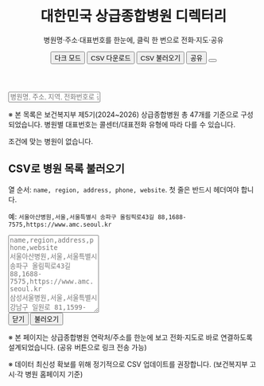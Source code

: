 
<!doctype html>
<html lang="ko" class="scroll-smooth">
<head>
  <meta charset="utf-8" />
  <meta name="viewport" content="width=device-width, initial-scale=1" />
  <title>대한민국 상급종합병원 디렉터리</title>
  <meta name="description" content="상급종합병원 47개 병원명·주소·대표번호 한 페이지 정리. 클릭 한 번으로 전화·지도·공유 가능." />
  <!-- TailwindCSS (Play CDN) -->
  <script src="https://cdn.tailwindcss.com"></script>
  <script>
    tailwind.config = { darkMode: 'class' };
  </script>
  <!-- Lucide 아이콘 -->
  <script src="https://unpkg.com/lucide@latest/dist/umd/lucide.min.js"></script>
  <style>
    .card{box-shadow:0 1px 2px rgba(16,24,40,.04),0 1px 3px rgba(16,24,40,.1)}
    .btn{transition:all .15s}
  </style>
</head>
<body class="min-h-screen bg-gradient-to-b from-sky-50 via-white to-white text-slate-800 dark:bg-slate-900 dark:text-slate-100">
  <!-- 헤더 -->
  <header class="sticky top-0 z-40 backdrop-blur bg-white/70 dark:bg-slate-900/70 border-b border-slate-200/60 dark:border-slate-800">
    <div class="mx-auto max-w-7xl px-4 sm:px-6 lg:px-8 py-3 flex items-center gap-3">
      <div class="flex-1">
        <h1 class="text-xl sm:text-2xl font-extrabold tracking-tight">대한민국 상급종합병원 디렉터리</h1>
        <p class="text-xs sm:text-sm text-slate-500 dark:text-slate-400">병원명·주소·대표번호를 한눈에, 클릭 한 번으로 전화·지도·공유</p>
      </div>
      <div class="flex items-center gap-2">
        <button id="modeBtn" class="btn inline-flex items-center gap-2 rounded-full border border-slate-200 dark:border-slate-700 px-3 py-2 text-sm hover:shadow-sm">
          <i data-lucide="moon" class="w-4 h-4"></i>
          <span class="hidden sm:inline">다크 모드</span>
        </button>
        <button id="csvDownBtn" class="btn inline-flex items-center gap-2 rounded-full border border-slate-200 dark:border-slate-700 px-3 py-2 text-sm hover:shadow-sm">
          <i data-lucide="download" class="w-4 h-4"></i>
          <span class="hidden sm:inline">CSV 다운로드</span>
        </button>
        <button id="csvUpBtn" class="btn inline-flex items-center gap-2 rounded-full bg-sky-600 text-white px-3 py-2 text-sm hover:bg-sky-700">
          <i data-lucide="upload" class="w-4 h-4"></i>
          <span class="hidden sm:inline">CSV 불러오기</span>
        </button>
        <button id="shareBtn" class="btn inline-flex items-center gap-2 rounded-full border border-slate-200 dark:border-slate-700 px-3 py-2 text-sm hover:shadow-sm">
          <i data-lucide="share-2" class="w-4 h-4"></i>
          <span class="hidden sm:inline">공유</span>
        </button>
        <button id="resetBtn" title="초기 데이터로 복원" class="btn hidden sm:inline-flex items-center gap-2 rounded-full border border-slate-200 dark:border-slate-700 px-3 py-2 text-sm hover:shadow-sm">
          <i data-lucide="rotate-ccw" class="w-4 h-4"></i>
        </button>
      </div>
    </div>
  </header>

  <!-- 검색/필터 -->
  <section class="mx-auto max-w-7xl px-4 sm:px-6 lg:px-8 py-6">
    <div class="flex flex-col gap-3 sm:flex-row sm:items-center sm:justify-between">
      <div class="relative flex-1">
        <i data-lucide="search" class="w-5 h-5 absolute left-3 top-1/2 -translate-y-1/2 text-slate-400"></i>
        <input id="searchInput" type="text" placeholder="병원명, 주소, 지역, 전화번호로 검색" class="w-full rounded-xl border border-slate-200 dark:border-slate-700 bg-white/70 dark:bg-slate-900/70 py-3 pl-11 pr-4 outline-none focus:ring-2 focus:ring-sky-500">
      </div>
      <div id="regionWrap" class="flex flex-wrap gap-2 mt-1"></div>
    </div>
    <div class="mt-3 text-xs sm:text-sm text-slate-500 dark:text-slate-400">
      <p>※ 본 목록은 보건복지부 제5기(2024~2026) 상급종합병원 <span class="font-semibold">총 47개</span>를 기준으로 구성되었습니다. 병원별 대표번호는 콜센터/대표전화 유형에 따라 다를 수 있습니다.</p>
    </div>
  </section>

  <!-- 리스트 -->
  <main class="mx-auto max-w-7xl px-4 sm:px-6 lg:px-8 pb-24">
    <div id="list" class="grid grid-cols-1 sm:grid-cols-2 lg:grid-cols-3 gap-4"></div>
    <div id="empty" class="hidden text-center text-slate-500 dark:text-slate-400 py-20">조건에 맞는 병원이 없습니다.</div>
  </main>

  <!-- CSV 임포터 모달 -->
  <div id="importModal" class="hidden fixed inset-0 z-50 bg-black/50 items-center justify-center p-4">
    <div class="w-full max-w-3xl rounded-2xl bg-white dark:bg-slate-900 border border-slate-200 dark:border-slate-800">
      <div class="p-5 border-b border-slate-200 dark:border-slate-800">
        <h2 class="text-lg font-bold">CSV로 병원 목록 불러오기</h2>
        <p class="text-sm text-slate-500 dark:text-slate-400 mt-1">열 순서: <code>name, region, address, phone, website</code>. 첫 줄은 반드시 헤더여야 합니다.</p>
        <p class="text-xs text-slate-400 mt-1">예: <code>서울아산병원,서울,서울특별시 송파구 올림픽로43길 88,1688-7575,https://www.amc.seoul.kr</code></p>
      </div>
      <div class="p-5">
        <textarea id="csvTextarea" rows="10" placeholder="name,region,address,phone,website&#10;서울아산병원,서울,서울특별시 송파구 올림픽로43길 88,1688-7575,https://www.amc.seoul.kr&#10;삼성서울병원,서울,서울특별시 강남구 일원로 81,1599-3114,https://www.samsunghospital.com" class="w-full rounded-xl border border-slate-200 dark:border-slate-700 bg-white/80 dark:bg-slate-900/70 p-3 font-mono text-xs"></textarea>
        <div class="mt-4 flex items-center justify-end gap-2">
          <button id="modalCloseBtn" class="rounded-full px-4 py-2 text-sm border border-slate-200 dark:border-slate-700">닫기</button>
          <button id="modalImportBtn" class="rounded-full px-4 py-2 text-sm bg-sky-600 text-white hover:bg-sky-700">불러오기</button>
        </div>
      </div>
    </div>
  </div>

  <!-- 푸터 -->
  <footer class="border-t border-slate-200 dark:border-slate-800 py-8 mt-10">
    <div class="mx-auto max-w-7xl px-4 sm:px-6 lg:px-8 text-xs sm:text-sm text-slate-500 dark:text-slate-400 leading-relaxed">
      <p class="mb-1">※ 본 페이지는 상급종합병원 연락처/주소를 한눈에 보고 전화·지도로 바로 연결하도록 설계되었습니다. (공유 버튼으로 링크 전송 가능)</p>
      <p>※ 데이터 최신성 확보를 위해 정기적으로 CSV 업데이트를 권장합니다. (보건복지부 고시·각 병원 홈페이지 기준)</p>
    </div>
  </footer>

  <script>
  // ===== 데이터 (47개) =====
  const initialHospitals = [
    // ——— 서울권 (14) ———
    { name: "강북삼성병원", region: "서울", address: "서울특별시 종로구 새문안로 29", phone: "1599-8114", website: "https://www.kbsmc.co.kr" },
    { name: "건국대학교병원", region: "서울", address: "서울특별시 광진구 능동로 120-1", phone: "1588-1533", website: "https://www.kuh.ac.kr" },
    { name: "경희대학교병원", region: "서울", address: "서울특별시 동대문구 경희대로 23", phone: "02-958-8114", website: "https://www.khmc.or.kr" },
    { name: "고려대학교구로병원", region: "서울", address: "서울특별시 구로구 구로동로 148", phone: "1577-9966", website: "https://guro.kumc.or.kr" },
    { name: "고려대학교안암병원", region: "서울", address: "서울특별시 성북구 고려대로 73", phone: "1577-0083", website: "https://anam.kumc.or.kr" },
    { name: "삼성서울병원", region: "서울", address: "서울특별시 강남구 일원로 81", phone: "1599-3114", website: "https://www.samsunghospital.com" },
    { name: "서울대학교병원", region: "서울", address: "서울특별시 종로구 대학로 101", phone: "1588-5700", website: "https://www.snuh.org" },
    { name: "연세대학교 강남세브란스병원", region: "서울", address: "서울특별시 강남구 언주로 211", phone: "1599-6114", website: "https://gs.severance.healthcare" },
    { name: "연세대학교 세브란스병원(신촌)", region: "서울", address: "서울특별시 서대문구 연세로 50-1", phone: "1599-1004", website: "https://sev.severance.healthcare" },
    { name: "이화여자대학교 서울병원", region: "서울", address: "서울특별시 강서구 공항대로 260", phone: "1522-7000", website: "https://seoul.eumc.ac.kr" },
    { name: "재단법인 아산사회복지재단 서울아산병원", region: "서울", address: "서울특별시 송파구 올림픽로43길 88", phone: "1688-7575", website: "https://www.amc.seoul.kr" },
    { name: "중앙대학교병원", region: "서울", address: "서울특별시 동작구 흑석로 102", phone: "1800-1114", website: "https://www.cauhs.or.kr" },
    { name: "학교법인 가톨릭학 가톨릭대학교 서울성모병원", region: "서울", address: "서울특별시 서초구 반포대로 222", phone: "1588-1511", website: "https://www.cmcseoul.or.kr" },
    { name: "한양대학교병원", region: "서울", address: "서울특별시 성동구 왕십리로 222-1", phone: "02-2290-8114", website: "https://www.hyumc.com" },

    // ——— 경기 서북부권 (4) ———
    { name: "가톨릭대학교 인천성모병원", region: "경기·인천 서북부", address: "인천광역시 부평구 동수로 56", phone: "1544-9004", website: "https://www.cmcism.or.kr" },
    { name: "순천향대학교 부천병원", region: "경기·인천 서북부", address: "경기도 부천시 조마루로 170", phone: "032-621-5114", website: "https://www.schmc.ac.kr/bucheon" },
    { name: "의료법인 길의료재단 길병원(가천대 길병원)", region: "경기·인천 서북부", address: "인천광역시 미추홀구 길병원로 21", phone: "1577-2299", website: "https://gh.gachon.ac.kr" },
    { name: "인하대학교병원", region: "경기·인천 서북부", address: "인천광역시 중구 인항로 27", phone: "032-890-2114", website: "https://www.inha.com" },

    // ——— 경기 남부권 (5) ———
    { name: "가톨릭대학교 성빈센트병원", region: "경기 남부", address: "경기도 수원시 팔달구 중부대로 93", phone: "1577-8588", website: "https://www.stvincent.or.kr" },
    { name: "고려대학교 안산병원", region: "경기 남부", address: "경기도 안산시 단원구 적금로 123", phone: "1577-0032", website: "https://ansan.kumc.or.kr" },
    { name: "분당서울대학교병원", region: "경기 남부", address: "경기도 성남시 분당구 구미로173번길 82", phone: "1588-3369", website: "https://www.snubh.org" },
    { name: "아주대학교병원", region: "경기 남부", address: "경기도 수원시 영통구 월드컵로 164", phone: "1688-6114", website: "https://hosp.ajoumc.or.kr" },
    { name: "한림대학교 성심병원(평촌)", region: "경기 남부", address: "경기도 안양시 동안구 평촌로 170", phone: "1577-1801", website: "https://www.hallym.or.kr/hallymuniv_sub" },

    // ——— 강원권 (2) ———
    { name: "강릉아산병원", region: "강원", address: "강원특별자치도 강릉시 사천면 방동길 38", phone: "033-610-3114", website: "https://gangneungamc.or.kr" },
    { name: "연세대학교 원주세브란스기독병원", region: "강원", address: "강원특별자치도 원주시 일산로 20", phone: "033-741-0114", website: "https://www.ywmc.or.kr" },

    // ——— 충북권 (1) ———
    { name: "충북대학교병원", region: "충북", address: "충청북도 청주시 서원구 1순환로 776", phone: "043-269-6114", website: "https://www.cbnuh.or.kr" },

    // ——— 충남권 (3) ———
    { name: "단국대학교병원(천안)", region: "충남·대전", address: "충청남도 천안시 동남구 망향로 201", phone: "1588-0063", website: "https://www.dkuh.co.kr" },
    { name: "충남대학교병원", region: "충남·대전", address: "대전광역시 중구 문화로 282", phone: "042-280-7114", website: "https://www.cnuh.co.kr" },
    { name: "건양대학교병원", region: "충남·대전", address: "대전광역시 서구 관저동로 158", phone: "1577-3330", website: "https://www.kyuh.ac.kr" },

    // ——— 전북권 (2) ———
    { name: "원광대학교병원", region: "전북", address: "전라북도 익산시 무왕로 895", phone: "063-859-2114", website: "https://www.wkuh.org" },
    { name: "전북대학교병원", region: "전북", address: "전라북도 전주시 덕진구 건지로 20", phone: "1577-7877", website: "https://www.jbuh.co.kr" },

    // ——— 전남권 (3) ———
    { name: "전남대학교병원", region: "광주·전남", address: "광주광역시 동구 제봉로 42", phone: "062-220-5114", website: "https://www.cnuh.com" },
    { name: "조선대학교병원", region: "광주·전남", address: "광주광역시 동구 필문대로 365", phone: "062-220-3000", website: "https://www.csch.or.kr" },
    { name: "화순전남대학교병원", region: "광주·전남", address: "전라남도 화순군 화순읍 서양로 322", phone: "061-379-7114", website: "https://www.hcc.ac.kr" },

    // ——— 경북권 (5) ———
    { name: "경북대학교병원", region: "대구·경북", address: "대구광역시 중구 동덕로 130", phone: "053-200-5114", website: "https://www.knuh.or.kr" },
    { name: "계명대학교 동산병원", region: "대구·경북", address: "대구광역시 달서구 달구벌대로 1035", phone: "053-258-7114", website: "https://www.dsmc.or.kr" },
    { name: "대구가톨릭대학교병원", region: "대구·경북", address: "대구광역시 남구 두류공원로 17", phone: "053-650-3000", website: "https://www.dcmc.co.kr" },
    { name: "영남대학교병원", region: "대구·경북", address: "대구광역시 남구 현충로 170", phone: "053-620-3114", website: "https://yumc.ac.kr" },
    { name: "칠곡경북대학교병원", region: "대구·경북", address: "대구광역시 북구 호국로 807", phone: "053-200-2000", website: "https://ck.knu.ac.kr" },

    // ——— 경남 동부권 (6) ———
    { name: "고신대학교 복음병원", region: "부산·울산·경남 동부", address: "부산광역시 서구 감천로 262", phone: "051-990-6114", website: "https://www.kosinmed.or.kr" },
    { name: "동아대학교병원", region: "부산·울산·경남 동부", address: "부산광역시 서구 대신공원로 26", phone: "051-240-2000", website: "https://www.damc.or.kr" },
    { name: "부산대학교병원", region: "부산·울산·경남 동부", address: "부산광역시 서구 구덕로 179", phone: "051-240-7000", website: "https://www.pnuh.or.kr" },
    { name: "양산부산대학교병원", region: "부산·울산·경남 동부", address: "경상남도 양산시 물금읍 금오로 20", phone: "055-360-1000", website: "https://www.ypuh.co.kr" },
    { name: "인제대학교 부산백병원", region: "부산·울산·경남 동부", address: "부산광역시 부산진구 복지로 75", phone: "051-890-6114", website: "https://busan.paik.ac.kr" },
    { name: "울산대학교병원", region: "부산·울산·경남 동부", address: "울산광역시 동구 산업로 877", phone: "052-250-7000", website: "https://www.uuh.ulsan.kr" },

    // ——— 경남 서부권 (2) ———
    { name: "경상국립대학교병원", region: "경남 서부", address: "경상남도 진주시 강남로 79", phone: "055-750-8711", website: "https://www.gnuh.co.kr" },
    { name: "학교법인 성균관대학 삼성창원병원", region: "경남 서부", address: "경상남도 창원시 마산회원구 팔용로 158", phone: "055-233-2000", website: "https://www.smc.or.kr" },
  ];

  // ===== 상태 =====
  let hospitals = JSON.parse(JSON.stringify(initialHospitals));
  let regionFilter = '전체';

  // ===== 유틸 =====
  const $ = (sel) => document.querySelector(sel);
  const $$ = (sel) => Array.from(document.querySelectorAll(sel));

  function normalizePhoneForTel(phone){
    if(!phone) return '';
    const digits = phone.replace(/[^0-9+]/g,'');
    return digits.startsWith('+') ? digits : digits;
  }
  async function copyText(text){
    try{ await navigator.clipboard.writeText(text); toast('복사했습니다'); }catch(e){ alert('복사 실패: 권한을 확인하세요'); }
  }
  function toast(msg){
    const el = document.createElement('div');
    el.textContent = msg; el.className = 'fixed bottom-6 left-1/2 -translate-x-1/2 z-50 rounded-full px-4 py-2 bg-black/80 text-white text-sm shadow-lg';
    document.body.appendChild(el);
    setTimeout(()=>{ el.classList.add('opacity-0'); setTimeout(()=>el.remove(),250); }, 1200);
  }
  function openNaverMap(h){
    const q = encodeURIComponent(`${h.name} ${h.address}`.trim());
    window.open(`https://map.naver.com/v5/search/${q}`,'_blank');
  }

  // ===== 렌더링 =====
  function renderRegions(){
    const wrap = $('#regionWrap');
    const regions = ['전체', ...Array.from(new Set(hospitals.map(h=>h.region)))];
    wrap.innerHTML = regions.map(r=>`
      <button data-region="${r}" class="btn rounded-full px-4 py-2 text-sm border ${regionFilter===r? 'bg-sky-600 text-white border-sky-600' : 'border-slate-200 dark:border-slate-700 hover:bg-slate-50 dark:hover:bg-slate-800'}">${r}</button>
    `).join('');
    wrap.querySelectorAll('button').forEach(btn=>{
      btn.addEventListener('click',()=>{ regionFilter = btn.dataset.region; renderList(); renderRegions(); });
    });
  }

  function cardTpl(h){
    const tel = h.phone? `tel:${normalizePhoneForTel(h.phone)}` : '';
    return `
      <article class="card rounded-2xl border border-slate-200 dark:border-slate-800 bg-white/80 dark:bg-slate-900/70">
        <div class="p-5 flex flex-col h-full">
          <header class="mb-3">
            <h3 class="text-lg font-bold leading-snug">${h.name}</h3>
            <p class="text-xs mt-1 inline-flex items-center gap-1 text-slate-500 dark:text-slate-400">
              <i data-lucide="map-pin" class="w-4 h-4"></i>
              <span>${h.region}</span>
            </p>
          </header>
          <div class="text-sm flex-1">
            <div class="mb-2">
              <p class="text-slate-600 dark:text-slate-300 leading-relaxed">${h.address||'주소 준비 중'}</p>
              <div class="mt-1 flex gap-2 flex-wrap">
                ${h.address? `<button data-action="copyAddress" class="btn inline-flex items-center gap-1 text-xs px-2 py-1 rounded-full border border-slate-200 dark:border-slate-700 hover:bg-slate-50 dark:hover:bg-slate-800"><i data-lucide="copy" class="w-3.5 h-3.5"></i> 주소 복사</button>`:''}
                <button data-action="naverMap" class="btn inline-flex items-center gap-1 text-xs px-2 py-1 rounded-full border border-slate-200 dark:border-slate-700 hover:bg-slate-50 dark:hover:bg-slate-800"><i data-lucide="globe" class="w-3.5 h-3.5"></i> 네이버지도</button>
              </div>
            </div>
            <div class="mt-3">
              <span class="text-slate-500 dark:text-slate-400">대표번호</span>
              <div class="mt-1 flex items-center gap-2 flex-wrap">
                <a ${tel? `href="${tel}"`:''} class="btn inline-flex items-center gap-2 rounded-full px-3 py-2 text-sm ${tel? 'bg-emerald-600 text-white hover:bg-emerald-700':'bg-slate-200 text-slate-500 cursor-not-allowed'}">
                  <i data-lucide="phone" class="w-4 h-4"></i> ${h.phone||'미등록'}
                </a>
                ${h.phone? `<button data-action="copyPhone" class="btn inline-flex items-center gap-1 text-xs px-2 py-1 rounded-full border border-slate-200 dark:border-slate-700 hover:bg-slate-50 dark:hover:bg-slate-800"><i data-lucide="copy" class="w-3.5 h-3.5"></i> 복사</button>`:''}
              </div>
            </div>
          </div>
          ${h.website? `<footer class="mt-4 pt-4 border-t border-slate-200 dark:border-slate-800"><a href="${h.website}" target="_blank" rel="noreferrer" class="text-sm text-sky-700 dark:text-sky-300 underline hover:no-underline">공식 홈페이지 방문</a></footer>`:''}
        </div>
      </article>
    `;
  }

  function renderList(){
    const q = ($('#searchInput').value||'').trim().toLowerCase();
    const arr = hospitals.filter(h=>{
      const hitRegion = regionFilter==='전체' || h.region===regionFilter;
      const hitQuery = !q || [h.name,h.address,h.region,h.phone||''].some(v=> (v||'').toLowerCase().includes(q));
      return hitRegion && hitQuery;
    });

    const list = $('#list');
    if(arr.length===0){ $('#empty').classList.remove('hidden'); list.innerHTML=''; lucide.createIcons(); return; }
    $('#empty').classList.add('hidden');
    list.innerHTML = arr.map(cardTpl).join('');

    // 이벤트 바인딩
    list.querySelectorAll('article').forEach((card, idx)=>{
      const h = arr[idx];
      const copyAddrBtn = card.querySelector('[data-action="copyAddress"]');
      if(copyAddrBtn) copyAddrBtn.addEventListener('click', ()=>copyText(h.address));

      const mapBtn = card.querySelector('[data-action="naverMap"]');
      mapBtn.addEventListener('click', ()=>openNaverMap(h));

      const copyPhoneBtn = card.querySelector('[data-action="copyPhone"]');
      if(copyPhoneBtn) copyPhoneBtn.addEventListener('click', ()=>copyText(h.phone));
    });

    // 아이콘 렌더
    lucide.createIcons();
  }

  // ===== CSV 처리 =====
  function downloadCSV(){
    const header = ['name','region','address','phone','website'];
    const rows = hospitals.map(h => header.map(k => (h[k]||'').replaceAll('"','""')));
    const csv = [header.join(','), ...rows.map(r=> r.map(v=> /[",\n]/.test(v)? `"${v}"`: v).join(','))].join('\n');
    const blob = new Blob([csv],{type:'text/csv;charset=utf-8;'});
    const url = URL.createObjectURL(blob);
    const a = document.createElement('a'); a.href = url; a.download = 'hospitals.csv'; a.click(); URL.revokeObjectURL(url);
  }
  function parseCSV(text){
    const lines = text.split(/\r?\n/).filter(Boolean);
    if(!lines.length) return [];
    const header = lines[0].split(',').map(s=>s.trim());
    const out = [];
    for(let i=1;i<lines.length;i++){
      const row=[]; let cur=''; let inQ=false; const line=lines[i];
      for(let j=0;j<line.length;j++){
        const ch=line[j];
        if(ch==='"') { if(inQ && line[j+1]==='"'){cur+='"'; j++;} else inQ=!inQ; }
        else if(ch===',' && !inQ){ row.push(cur); cur=''; }
        else { cur+=ch; }
      }
      row.push(cur);
      const obj={}; header.forEach((k,idx)=> obj[k]=(row[idx]||'').trim());
      out.push(obj);
    }
    return out;
  }

  // ===== 초기화 =====
  document.addEventListener('DOMContentLoaded', ()=>{
    // 다크모드 초기
    const saved = localStorage.getItem('dark');
    if(saved==='1') document.documentElement.classList.add('dark');

    // 이벤트
    $('#modeBtn').addEventListener('click', ()=>{
      document.documentElement.classList.toggle('dark');
      const on = document.documentElement.classList.contains('dark');
      localStorage.setItem('dark', on?'1':'0');
      lucide.createIcons();
    });

    $('#csvDownBtn').addEventListener('click', downloadCSV);
    $('#csvUpBtn').addEventListener('click', ()=>{ $('#importModal').classList.remove('hidden'); $('#importModal').classList.add('flex'); });
    $('#modalCloseBtn').addEventListener('click', ()=>{ $('#importModal').classList.add('hidden'); $('#importModal').classList.remove('flex'); });
    $('#modalImportBtn').addEventListener('click', ()=>{
      const text = $('#csvTextarea').value||'';
      if(!text.trim()) return;
      try{
        const arr = parseCSV(text);
        if(!arr.length) return alert('CSV를 해석할 수 없습니다. 첫 줄에 헤더가 필요합니다.');
        const normalized = arr.map(h=>({
          name: h.name||'', region: h.region||'', address: h.address||'', phone: h.phone||'', website: h.website||''
        })).filter(h=>h.name && h.address);
        hospitals = normalized; regionFilter='전체'; $('#searchInput').value='';
        renderRegions(); renderList();
        $('#importModal').classList.add('hidden'); $('#importModal').classList.remove('flex');
        toast('데이터가 업데이트되었습니다');
      }catch(e){ alert('가져오기 실패: CSV 형식을 확인하세요.'); }
    });

    $('#shareBtn').addEventListener('click', async ()=>{
      try{
        const data = { title:'상급종합병원 디렉터리', text:'상급종합병원(제5기) 47개 연락처·주소 모음', url: location.href };
        if(navigator.share){ await navigator.share(data); }
        else { await navigator.clipboard.writeText(location.href); toast('현재 페이지 주소를 복사했어요'); }
      }catch(e){ await navigator.clipboard.writeText(location.href); toast('현재 페이지 주소를 복사했어요'); }
    });

    $('#resetBtn').addEventListener('click', ()=>{ hospitals = JSON.parse(JSON.stringify(initialHospitals)); regionFilter='전체'; $('#searchInput').value=''; renderRegions(); renderList(); toast('초기 데이터로 복원했습니다'); });

    $('#searchInput').addEventListener('input', ()=> renderList());

    // 첫 렌더
    renderRegions();
    renderList();
    lucide.createIcons();
  });
  </script>
</body>
</html>
